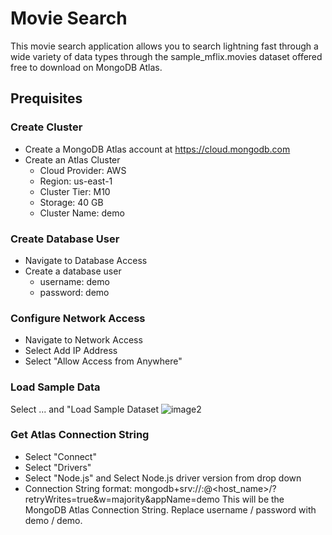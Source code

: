 # Movie Search

This movie search application allows you to search lightning fast through a wide variety of data types through the sample_mflix.movies dataset offered free to download on MongoDB Atlas.

## Prequisites
### Create Cluster 
- Create a MongoDB Atlas account at https://cloud.mongodb.com
- Create an Atlas Cluster
  - Cloud Provider: AWS
  - Region: us-east-1
  - Cluster Tier: M10
  - Storage: 40 GB
  - Cluster Name: demo
 
### Create Database User
- Navigate to Database Access
- Create a database user
  - username: demo
  - password: demo
    
### Configure Network Access
- Navigate to Network Access
- Select Add IP Address
- Select "Allow Access from Anywhere"

### Load Sample Data
Select ... and "Load Sample Dataset
![image2](https://github.com/user-attachments/assets/a2cca498-30bd-4f81-82a3-0e9bbd6f0e9c)


### Get Atlas Connection String
- Select "Connect"
- Select "Drivers"
- Select "Node.js" and Select Node.js driver version from drop down
- Connection String format: mongodb+srv://<username>:<password>@<host_name>/?retryWrites=true&w=majority&appName=demo
This will be the MongoDB Atlas Connection String. Replace username / password with demo / demo.
